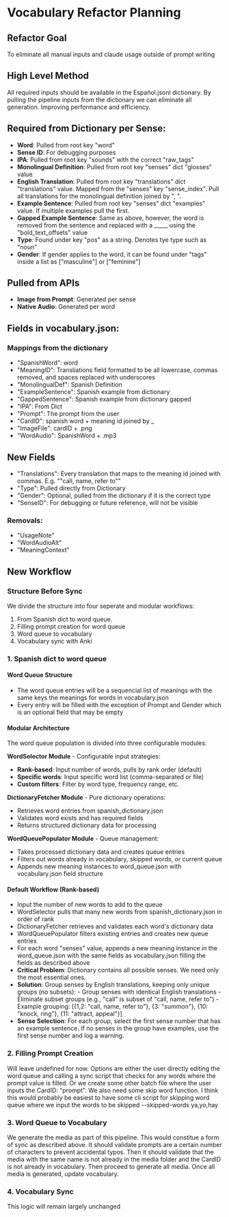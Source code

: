 # Vocabulary Refactor Planning 

## Refactor Goal

To eliminate all manual inputs and claude usage outside of prompt writing

## High Level Method

All required inputs should be available in the Español.jsonl dictionary. By pulling the pipeline inputs from the dictionary we can eliminate all generation. Improving performance and efficiency. 

## Required from Dictionary per Sense:

- **Word**: Pulled from root key "word"
- **Sense ID**: For debugging purposes
- **IPA**: Pulled from root key "sounds" with the correct "raw_tags"
- **Monolingual Definition**: Pulled from root key "senses" dict "glosses" value
- **English Translation**: Pulled from root key "translations" dict "translations" value. Mapped from the "senses" key "sense_index". Pull all translations for the monolingual definition joined by ", ".
- **Example Sentence**: Pulled from root key "senses" dict "examples" value. If multiple examples pull the first.
- **Gapped Example Sentence**: Same as above, however, the word is removed from the sentence and replaced with a _____ using the "bold_text_offsets" value
- **Type**: Found under key "pos" as a string. Denotes tye type such as "noun"
- **Gender**: If gender applies to the word, it can be found under "tags" inside a list as ["masculine"] or ["feminine"]

## Pulled from APIs
- **Image from Prompt**: Generated per sense
- **Native Audio**: Generated per word

## Fields in vocabulary.json:
### Mappings from the dictionary
- "SpanishWord": word
- "MeaningID": Transliations field formatted to be all lowercase, commas removed, and spaces replaced with underscores
- "MonolingualDef": Spanish Definition
- "ExampleSentence": Spanish example from dictionary
- "GappedSentence": Spanish example from dictionary gapped
- "IPA": From Dict 
- "Prompt": The prompt from the user
- "CardID": spanish word + meaning id joined by _
- "ImageFile": cardID + .png 
- "WordAudio": SpanishWord + .mp3

## New Fields
- "Translations": Every translation that maps to the meaning id joined with commas. E.g. ""call, name, refer to""
- "Type": Pulled directly from Dictionary
- "Gender": Optional, pulled from the dictionary if it is the correct type
- "SenseID": For debugging or future reference, will not be visible

### Removals:
- "UsageNote"
- "WordAudioAlt"
- "MeaningContext"

## New Workflow

### Structure Before Sync
We divide the structure into four seperate and modular workflows:
1) From Spanish dict to word queue. 
2) Filling prompt creation for word queue 
3) Word queue to vocabulary
4) Vocabulary sync with Anki

### 1. Spanish dict to word queue 
#### Word Queue Structure
- The word queue entries will be a sequencial list of meanings with the same keys the meanings for words in vocabulary.json
- Every entry will be filled with the exception of Prompt and Gender which is an optional field that may be empty

#### Modular Architecture
The word queue population is divided into three configurable modules:

**WordSelector Module** - Configurable input strategies:
- **Rank-based**: Input number of words, pulls by rank order (default)
- **Specific words**: Input specific word list (comma-separated or file)
- **Custom filters**: Filter by word type, frequency range, etc.

**DictionaryFetcher Module** - Pure dictionary operations:
- Retrieves word entries from spanish_dictionary.json
- Validates word exists and has required fields
- Returns structured dictionary data for processing

**WordQueuePopulator Module** - Queue management:
- Takes processed dictionary data and creates queue entries
- Filters out words already in vocabulary, skipped words, or current queue
- Appends new meaning instances to word_queue.json with vocabulary.json field structure

#### Default Workflow (Rank-based)
- Input the number of new words to add to the queue 
- WordSelector pulls that many new words from spanish_dictionary.json in order of rank
- DictionaryFetcher retrieves and validates each word's dictionary data
- WordQueuePopulator filters existing entries and creates new queue entries
- For each word "senses" value, appends a new meaning instance in the word_queue.json with the same fields as vocabulary.json filling the fields as described above 
- **Critical Problem**: Dictionary contains all possible senses. We need only the most essential ones.
- **Solution**: Group senses by English translations, keeping only unique groups (no subsets):
      - Group senses with identical English translations
      - Eliminate subset groups (e.g., "call" is subset of "call, name, refer to")
      - Example grouping: [{1,2: "call, name, refer to"}, {3: "summon"}, {10: "knock, ring"}, {11: "attract, appeal"}]
- **Sense Selection**: For each group, select the first sense number that has an example sentence. If no senses in the group have examples, use the first sense number and log a warning.

### 2. Filling Prompt Creation
Will leave undefined for now. Options are either the user directly editing the word queue and calling a sync script that checks for any words where the prompt value is filled. Or we create some other batch file where the user inputs the CardID: "prompt". We also need some skip word function. I think this would probably be easiest to have some cli script for skipping word queue where we input the words to be skipped --skipped-words ya,yo,hay

### 3. Word Queue to Vocabulary
We generate the media as part of this pipeline. This would constitue a form of sync as described above. It should validate prompts are a certain number of characters to prevent accidental typos. Then it should validate that the media with the same name is not already in the media folder and the CardID is not already in vocabulary. Then proceed to generate all media. Once all media is generated, update vocabulary. 

### 4. Vocabulary Sync
This logic will remain largely unchanged
